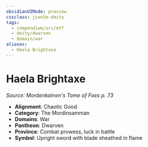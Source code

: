 ```yaml
---
obsidianUIMode: preview
cssclass: json5e-deity
tags:
  - compendium/src/mtf
  - deity/dwarven
  - domain/war
aliases:
  - Haela Brightaxe
---
```

# Haela Brightaxe
*Source: Mordenkainen's Tome of Foes p. 73* 

- **Alignment**: Chaotic Good
- **Category**: The Mordinsamman
- **Domains**: War
- **Pantheon**: Dwarven
- **Province**: Combat prowess, luck in battle
- **Symbol**: Upright sword with blade sheathed in flame